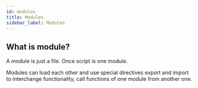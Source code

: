 ```yaml
---
id: modules
title: Modules
sidebar_label: Modules
---
```


## What is module?

A module is just a file. Once script is one module.

Modules can load each other and use special directives export and import to interchange functionality, call functions of one module from another one.
